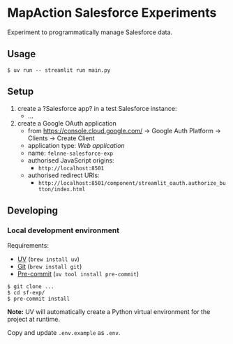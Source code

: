 # MapAction Salesforce Experiments

Experiment to programmatically manage Salesforce data.

## Usage

```
$ uv run -- streamlit run main.py
```

## Setup

1. create a ?Salesforce app? in a test Salesforce instance:
    - ...
2. create a Google OAuth application
    - from https://console.cloud.google.com/ -> Google Auth Platform -> Clients -> Create Client
    - application type: *Web application*
    - name: `felnne-salesforce-exp`
    - authorised JavaScript origins:
      - `http://localhost:8501`
    - authorised redirect URIs:
      - `http://localhost:8501/component/streamlit_oauth.authorize_button/index.html`

## Developing

### Local development environment

Requirements:

* [UV](https://docs.astral.sh/uv) (`brew install uv`)
* [Git](https://git-scm.com) (`brew install git`)
* [Pre-commit](https://pre-commit.com) (`uv tool install pre-commit`)

```
$ git clone ...
$ cd sf-exp/
$ pre-commit install
```

**Note:** UV will automatically create a Python virtual environment for the project at runtime.

Copy and update `.env.example` as `.env`.
